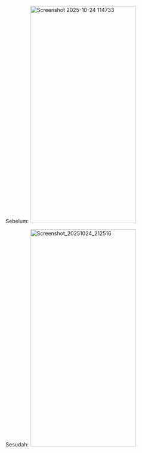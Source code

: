 Sebelum:
<img width="283" height="582" alt="Screenshot 2025-10-24 114733" src="https://github.com/user-attachments/assets/5a84551a-3738-4665-bd40-f4aa4568630c" />

Sesudah:
<img width="283" height="582" alt="Screenshot_20251024_212516" src="https://github.com/user-attachments/assets/eadeb4ba-cfe5-4803-9721-f3b59a1db6c6" />



